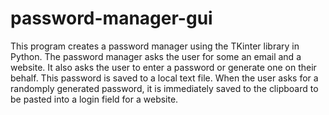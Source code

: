 # password-manager-gui
This program creates a password manager using the TKinter library in Python. The password manager asks the user for some an email and a website. It also asks the user to enter a password or generate one on their behalf. This password is saved to a local text file.
When the user asks for a randomply generated password, it is immediately saved to the clipboard to be pasted into a login field for a website.
